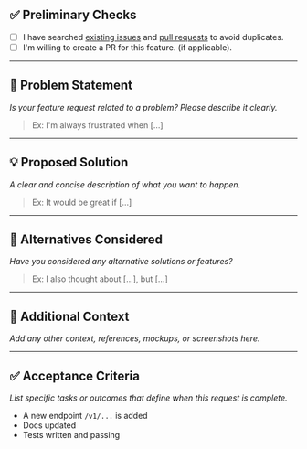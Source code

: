 ## ✅ Preliminary Checks

- [ ] I have searched [existing issues](https://github.com/credebl/credo-controller/issues) and [pull requests](https://github.com/credebl/credo-controller/pulls) to avoid duplicates.
- [ ] I'm willing to create a PR for this feature. (if applicable).

---

## 🧩 Problem Statement

_Is your feature request related to a problem? Please describe it clearly._

> Ex: I'm always frustrated when [...]

---

## 💡 Proposed Solution

_A clear and concise description of what you want to happen._

> Ex: It would be great if [...]

---

## 🔄 Alternatives Considered

_Have you considered any alternative solutions or features?_

> Ex: I also thought about [...], but [...]

---

## 📎 Additional Context

_Add any other context, references, mockups, or screenshots here._

---

## ✅ Acceptance Criteria

_List specific tasks or outcomes that define when this request is complete._

- A new endpoint `/v1/...` is added
- Docs updated
- Tests written and passing
